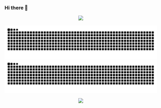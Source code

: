 ### Hi there 👋
<p align=center><img src="https://komarev.com/ghpvc/?username=akakadir&label=Total+Count&color=gray"></p>

![github contribution grid snake animation](https://raw.githubusercontent.com/akakadir/akakadir/output/github-contribution-grid-snake-dark.svg#gh-dark-mode-only)
![github contribution grid snake animation](https://raw.githubusercontent.com/akakadir/akakadir/output/github-contribution-grid-snake.svg#gh-light-mode-only)
<p align=center><img src=https://widgetbite.com/stats/akakadir></p>

